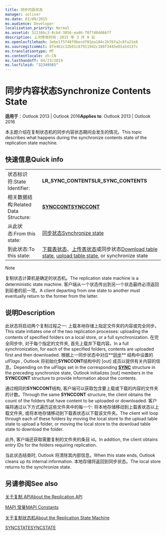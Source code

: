 ```yaml
---
title: 同步内容状态
manager: soliver
ms.date: 03/09/2015
ms.audience: Developer
localization_priority: Normal
ms.assetid: 52216bc3-8cbd-3856-ea46-78f7d0dd66ff
description: 上次修改时间：2015 年 3 月 9 日
ms.openlocfilehash: 3ebe1f5f48f9becdf01ea184c2b76fa2c8fa21e8
ms.sourcegitcommit: 8fe462c32b91c87911942c188f3445e85a54137c
ms.translationtype: MT
ms.contentlocale: zh-CN
ms.lasthandoff: 04/23/2019
ms.locfileid: "32349565"
---
```

# <a name="synchronize-contents-state"></a><span data-ttu-id="5d520-103">同步内容状态</span><span class="sxs-lookup"><span data-stu-id="5d520-103">Synchronize Contents State</span></span>

  
  
<span data-ttu-id="5d520-104">**适用于**：Outlook 2013 | Outlook 2016</span><span class="sxs-lookup"><span data-stu-id="5d520-104">**Applies to**: Outlook 2013 | Outlook 2016</span></span> 
  
 <span data-ttu-id="5d520-105">本主题介绍在复制状态机的同步内容状态期间会发生的情况。</span><span class="sxs-lookup"><span data-stu-id="5d520-105">This topic describes what happens during the synchronize contents state of the replication state machine.</span></span> 
  
## <a name="quick-info"></a><span data-ttu-id="5d520-106">快速信息</span><span class="sxs-lookup"><span data-stu-id="5d520-106">Quick info</span></span>

|||
|:-----|:-----|
|<span data-ttu-id="5d520-107">状态标识符:</span><span class="sxs-lookup"><span data-stu-id="5d520-107">State Identifier:</span></span>  <br/> |<span data-ttu-id="5d520-108">**LR_SYNC_CONTENTS**</span><span class="sxs-lookup"><span data-stu-id="5d520-108">**LR_SYNC_CONTENTS**</span></span> <br/> |
|<span data-ttu-id="5d520-109">相关数据结构:</span><span class="sxs-lookup"><span data-stu-id="5d520-109">Related Data Structure:</span></span>  <br/> |<span data-ttu-id="5d520-110">**[SYNCCONT](synccont.md)**</span><span class="sxs-lookup"><span data-stu-id="5d520-110">**[SYNCCONT](synccont.md)**</span></span> <br/> |
|<span data-ttu-id="5d520-111">从此状态:</span><span class="sxs-lookup"><span data-stu-id="5d520-111">From this state:</span></span>  <br/> |[<span data-ttu-id="5d520-112">同步状态</span><span class="sxs-lookup"><span data-stu-id="5d520-112">Synchronize state</span></span>](synchronize-state.md) <br/> |
|<span data-ttu-id="5d520-113">到此状态:</span><span class="sxs-lookup"><span data-stu-id="5d520-113">To this state:</span></span>  <br/> |<span data-ttu-id="5d520-114">[下载表状态](download-table-state.md)、[上传表状态](upload-table-state.md)或同步状态</span><span class="sxs-lookup"><span data-stu-id="5d520-114">[Download table state](download-table-state.md), [upload table state](upload-table-state.md), or synchronize state</span></span>  <br/> |
   
> [!NOTE]
> <span data-ttu-id="5d520-115">复制状态计算机是确定的状态机。</span><span class="sxs-lookup"><span data-stu-id="5d520-115">The replication state machine is a deterministic state machine.</span></span> <span data-ttu-id="5d520-116">客户端从一个状态传出到另一个状态最终必须返回到前者的前一项。</span><span class="sxs-lookup"><span data-stu-id="5d520-116">A client departing from one state to another must eventually return to the former from the latter.</span></span> 
  
## <a name="description"></a><span data-ttu-id="5d520-117">说明</span><span class="sxs-lookup"><span data-stu-id="5d520-117">Description</span></span>

<span data-ttu-id="5d520-118">此状态将启动两个复制过程之一: 上载本地存储上指定文件夹的内容或完全同步。</span><span class="sxs-lookup"><span data-stu-id="5d520-118">This state initiates one of the two replication processes: uploading the contents of specified folders on a local store, or a full synchronization.</span></span> <span data-ttu-id="5d520-119">在完全同步中, 对于每个指定的文件夹, 首先上载并下载内容。</span><span class="sxs-lookup"><span data-stu-id="5d520-119">In a full synchronization, for each of the specified folders, contents are uploaded first and then downloaded.</span></span> <span data-ttu-id="5d520-120">根据上一同步状态中对应**[同步](sync.md)** 结构中设置的*ulFlags* , Outlook 将初始化**SYNCCONT**结构中的 [out] 成员以提供有关内容的信息。</span><span class="sxs-lookup"><span data-stu-id="5d520-120">Depending on the  *ulFlags*  set in the corresponding **[SYNC](sync.md)** structure in the preceding synchronize state, Outlook initializes [out] members in the **SYNCCONT** structure to provide information about the contents.</span></span> 
  
<span data-ttu-id="5d520-121">通过相同的**SYNCCONT**结构, 客户端可以获取包含要上载或下载的内容的文件夹的计数。</span><span class="sxs-lookup"><span data-stu-id="5d520-121">Through the same **SYNCCONT** structure, the client obtains the count of the folders that have content to be uploaded or downloaded.</span></span> <span data-ttu-id="5d520-122">客户端将通过以下方式遍历这些文件夹中的每一个: 将本地存储移动到上载表状态以上载文件夹, 或将本地存储移动到下载表状态以下载该文件夹。</span><span class="sxs-lookup"><span data-stu-id="5d520-122">The client will loop through each of these folders by moving the local store to the upload table state to upload a folder, or moving the local store to the download table state to download the folder.</span></span> 
  
<span data-ttu-id="5d520-123">此外, 客户端还获取需要复制的文件夹的条目 id。</span><span class="sxs-lookup"><span data-stu-id="5d520-123">In addition, the client obtains entry IDs for the folders requiring replication.</span></span>
  
<span data-ttu-id="5d520-124">当此状态结束时, Outlook 将清除其内部信息。</span><span class="sxs-lookup"><span data-stu-id="5d520-124">When this state ends, Outlook cleans up its internal information.</span></span> <span data-ttu-id="5d520-125">本地存储将返回到同步状态。</span><span class="sxs-lookup"><span data-stu-id="5d520-125">The local store returns to the synchronize state.</span></span>
  
## <a name="see-also"></a><span data-ttu-id="5d520-126">另请参阅</span><span class="sxs-lookup"><span data-stu-id="5d520-126">See also</span></span>



[<span data-ttu-id="5d520-127">关于复制 API</span><span class="sxs-lookup"><span data-stu-id="5d520-127">About the Replication API</span></span>](about-the-replication-api.md)
  
[<span data-ttu-id="5d520-128">MAPI 常量</span><span class="sxs-lookup"><span data-stu-id="5d520-128">MAPI Constants</span></span>](mapi-constants.md)
  
[<span data-ttu-id="5d520-129">关于复制状态机</span><span class="sxs-lookup"><span data-stu-id="5d520-129">About the Replication State Machine</span></span>](about-the-replication-state-machine.md)
  
[<span data-ttu-id="5d520-130">SYNCSTATE</span><span class="sxs-lookup"><span data-stu-id="5d520-130">SYNCSTATE</span></span>](syncstate.md)

